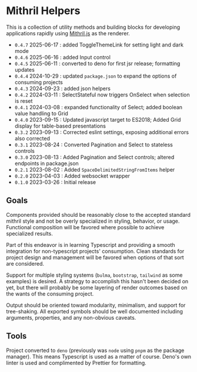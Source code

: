 # Mithril Helpers

This is a collection of utility methods and building blocks for developing
applications rapidly using [Mithril.js](https://mithril.js.org/) as the
renderer.

- `0.4.7` 2025-06-17 : added ToggleThemeLink for setting light and dark mode
- `0.4.6` 2025-06-16 : added Input control
- `0.4.5` 2025-06-11 : converted to deno for first jsr release;
  formatting updates
- `0.4.4` 2024-10-29 : updated `package.json` to expand the options of
  consuming projects
- `0.4.3` 2024-09-23 : added json helpers
- `0.4.2` 2024-03-11 : SelectStateful now triggers OnSelect when selection is
  reset
- `0.4.1` 2024-03-08 : expanded functionality of Select; added boolean value
  handling to Grid
- `0.4.0` 2023-09-15 : Updated javascript target to ES2018; Added Grid display
  for table-based presentations
- `0.3.2` 2023-09-13 : Corrected eslint settings, exposing additional errors
  also corrected
- `0.3.1` 2023-08-24 : Converted Pagination and Select to stateless controls
- `0.3.0` 2023-08-13 : Added Pagination and Select controls; altered endpoints
  in package.json
- `0.2.1` 2023-08-02 : Added `SpaceDelimitedStringFromItems` helper
- `0.2.0` 2023-04-03 : Added websocket wrapper
- `0.1.0` 2023-03-26 : Initial release

## Goals

Components provided should be reasonably close to the accepted standard mithril
style and not be overly specialized in styling, behavior, or usage. Functional
composition will be favored where possible to achieve specialized results.

Part of this endeavor is in learning Typescript and providing a smooth
integration for non-typescript projects' consumption. Clean standards for
project design and management will be favored when options of that sort are
considered.

Support for multiple styling systems (`bulma`, `bootstrap`, `tailwind` as some
examples) is desired. A strategy to accomplish this hasn't been decided on yet,
but there will probably be some layering of render outcomes based on the wants
of the consuming project.

Output should be oriented toward modularity, minimalism, and support for
tree-shaking. All exported symbols should be well documented including
arguments, properties, and any non-obvious caveats.

## Tools

Project converted to `deno` (previously was `node` using `pnpm` as the package
manager). This means Typescript is used as a matter of course. Deno's own
linter is used and complimented by Prettier for formatting.
